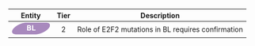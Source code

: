 |Entity|Tier|Description              |
|:----:|:----:|------------------------------|
|![BL](images/icons/BL_tier2.png) | 2 | Role of E2F2 mutations in BL requires confirmation|
